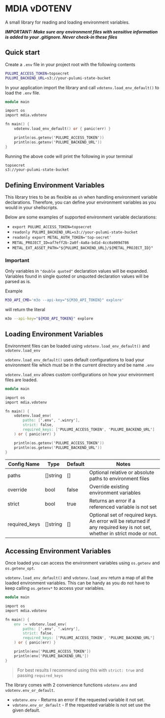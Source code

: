 # MDIA vDOTENV
A small library for reading and loading environment variables.

*__IMPORTANT: Make sure any environment files with sensitive information is added to your .gitignore. Never check-in these files__*

## Quick start

Create a `.env` file in your project root with the following contents

```sh
PULUMI_ACCESS_TOKEN=topsecret
PULUMI_BACKEND_URL=s3://your-pulumi-state-bucket
```

In your application import the library and call `vdotenv.load_env_default()` to
load the `.env` file.

```v
module main

import os
import mdia.vdotenv

fn main() {
	vdotenv.load_env_default() or { panic(err) }

	println(os.getenv('PULUMI_ACCESS_TOKEN'))
	println(os.getenv('PULUMI_BACKEND_URL'))
}
```

Running the above code will print the following in your terminal

```sh
topsecret
s3://your-pulumi-state-bucket
```

## Defining Environment Variables

This library tries to be as flexible as `sh` when handling environment variable declarations. Therefore, you can define your environment variables as you would in your shellscripts.

Below are some examples of supported environment variable declarations:

 - `export PULUMI_ACCESS_TOKEN=topsecret`
 - `readonly PULUMI_BACKEND_URL=s3://your-pulumi-state-bucket`
 - `readonly export METAL_AUTH_TOKEN='top-secret'`
 - `METAL_PROJECT_ID=af7eff2b-2a0f-4a8a-bd1d-4cc0a909d786`
 - `METAL_EXT_ASSET_PATH="${PULUMI_BACKEND_URL}/${METAL_PROJECT_ID}"`

### Important
Only variables in `"double quoted"` declaration values will be expanded. Variables found in single quoted or unquoted declaration values will be parsed as is.

Example

```sh
M3O_API_CMD='m3o --api-key="${M3O_API_TOKEN}" explore'
```
will return the literal
```sh
m3o --api-key="${M3O_API_TOKEN}" explore
```

## Loading Environment Variables

Environment files can be loaded using `vdotenv.load_env_default()` and `vdotenv.load_env`

`vdotenv.load_env_default()` uses default configurations to load your environment file which must be in the current directory and be name `.env`

`vdotenv.load_env` allows custom configurations on how your environment files are loaded.

```v
module main

import os
import mdia.vdotenv

fn main() {
	vdotenv.load_env(
		paths: ['.env', '.winry'],
		strict: false,
		required_keys: ['PULUMI_ACCESS_TOKEN', 'PULUMI_BACKEND_URL']
	) or { panic(err) }

	println(os.getenv('PULUMI_ACCESS_TOKEN'))
	println(os.getenv('PULUMI_BACKEND_URL'))
}
```

| Config Name     | Type     | Default     | Notes                             |
|-----------------|----------|-------------|-----------------------------------|
| paths           | []string | []          | Optional relative or absolute paths to environment files |
| override        | bool     | false       | Override existing environment variables |
| strict          | bool     | true        | Returns an error if a referenced  variable is not set |
| required_keys   | []string | []          | Optional set of required keys. An error will be returned if any required key is not set, whether in strict mode  or not. |

## Accessing Environment Variables

Once loaded you can access the environment variables using `os.getenv` and `os.getenv_opt`.

`vdotenv.load_env_default()` and `vdotenv.load_env` return a map of all the loaded environment variables. This can be handy as you do not have to keep calling `os.getenv*` to access your variables.

```v
module main

import os
import mdia.vdotenv

fn main() {
	env := vdotenv.load_env(
		paths: ['.env', '.winry'],
		strict: false,
		required_keys: ['PULUMI_ACCESS_TOKEN', 'PULUMI_BACKEND_URL']
	) or { panic(err) }

	println(env['PULUMI_ACCESS_TOKEN'])
	println(env['PULUMI_BACKEND_URL'])
}
```
>For best results I recommend using this with `strict: true` and passing `required_keys`

The library comes with 2 convenience functions `vdotenv.env` and `vdotenv.env_or_default`.

 - `vdotenv.env` - Returns an error if the requested variable it not set.
 - `vdotenv.env_or_default` - If the requested variable is not set use the given default.

